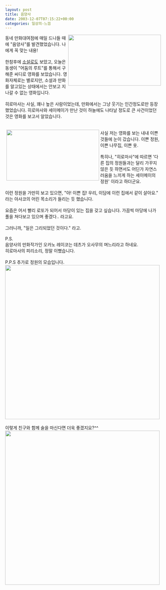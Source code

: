 ```yaml
---
layout: post
title: 음양사
date: 2003-12-07T07:15:22+00:00
categories: 일상의-느낌
---
```

<img src="/logs/archives/20031207-141135.jpg" width="300" height="165" border="0" align=right>동네 만화대여점에 매일 드나들 때에 "음양사"를 발견했었습니다. 나에게 꼭 맞는 내용! <br /><br />한참후에 <a href="http://jinto.pe.kr/logs/archives/000271.html" target=aa>소설로도</a> 보았고, 오늘은 동생이 "어둠의 루트"를 통해서 구해준 씨디로 영화를 보았습니다. 영화자체로는 별로지만, 소설과 만화를 알고있는 상태에서는 안보고 지나갈 수 없는 영화입니다.<br /><br />히로마사는 사실, 꽤나 높은 사람이었는데, 만화에서는 그냥 웃기는 인간정도로만 등장했었습니다. 히로마사와 세이메이가 만난 것이 하늘에도 나타날 정도로 큰 사건이었던 것은 영화를 보고서 알았습니다.<br /><br /><br /><img src="/logs/archives/20031207-141757.jpg" width="300" height="165" border="0" align=left hspace=4>사실 저는 영화를 보는 내내 이쁜 것들에 눈이 갔습니다. 이쁜 정원, 이쁜 나무집, 이쁜 옷.<br /><br />특히나, "히로마사"에 따르면 '다른 집의 정원들과는 달리 가꾸지 않은 듯 하면서도 어딘가 자연스러움을 느끼게 하는 세이메이의 정원' 이라고 하더군요. <br /><br />이런 정원을 가만히 보고 있으면, "아! 이쁜 집! 우리, 이담에 이런 집에서 같이 살아요." 라는 아사코의 어린 목소리가 들리는 듯 했습니다.<br /><br />요즘은 어서 빨리 로또가 되어서 마당이 있는 집을 갖고 싶습니다. 가끔씩 마당에 나가 풀을 쳐다보고 있으며 좋겠다.. 라고요.<br /><br />그러니까, "일은 그리되었던 것이다." 라고.<br /><br />P.S.<br />음양사의 만화작가인 오카노 레이코는 데츠가 오사무의 며느리라고 하네요.<br />히로마사의 피리소리, 정말 이뻤습니다.<br /><br />P.P.S 추가로 정원의 모습입니다.<br /><img src="/logs/archives/seimei001.jpg" width="500" border="0"><br /><br />이렇게 친구와 함께 술을 마신다면 더욱 좋겠지요?^^<br /><img src="/logs/archives/seimei002.jpg" width="500" border="0">
